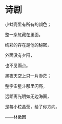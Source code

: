 # 诗剧

小蚌壳里有所有的颜色； 

整一条虹藏在里面。 

绚彩的存在是他的秘密， 

外面没有夕阳， 

也不见雨点。 

黑夜天空上只一片渺茫； 

整宇宙星斗那里闪亮， 

远距离光明如无边海面， 

是每小粒晶莹，给了你方向。 

——林徽因
